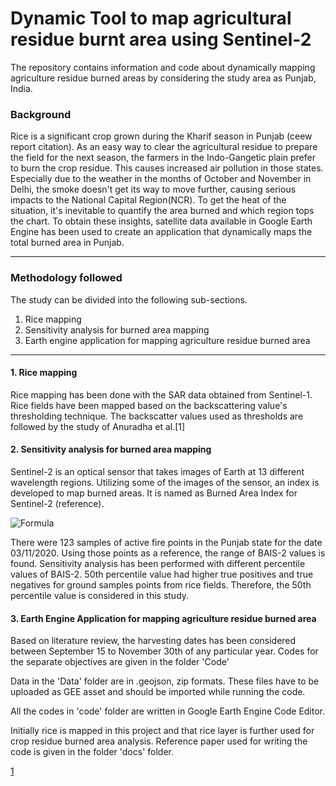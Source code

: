 # Dynamic Tool to map agricultural residue burnt area using Sentinel-2
The repository contains information and code about dynamically mapping agriculture residue burned areas by considering the study area as Punjab, India.

### Background
Rice is a significant crop grown during the Kharif season in Punjab (ceew report citation). As an easy way to clear the agricultural residue to prepare the field for the next season, the farmers in the Indo-Gangetic plain prefer to burn the crop residue. This causes increased air pollution in those states. Especially due to the weather in the months of October and November in Delhi, the smoke doesn't get its way to move further, causing serious impacts to the National Capital Region(NCR). To get the heat of the situation, it's inevitable to quantify the area burned and which region tops the chart. To obtain these insights, satellite data available in Google Earth Engine has been used to create an application that dynamically maps the total burned area in Punjab.
***
### Methodology followed

The study can be divided into the following sub-sections.
1. Rice mapping
2. Sensitivity analysis for burned area mapping
3. Earth engine application for mapping agriculture residue burned area
---
#### 1. Rice mapping
Rice mapping has been done with the SAR data obtained from Sentinel-1. Rice fields have been mapped based on the backscattering value's thresholding technique. The backscatter values used as thresholds are followed by the study of Anuradha et al.[1] 

#### 2. Sensitivity analysis for burned area mapping
Sentinel-2 is an optical sensor that takes images of Earth at 13 different wavelength regions. Utilizing some of the images of the sensor, an index is developed to map burned areas. It is named as Burned Area Index for Sentinel-2 (reference). 

![Formula](https://drive.google.com/file/d/1BdLa-b8_c1MGKHbcitXFQRL05jO2rJOP/view?usp=sharing)

There were 123 samples of active fire points in the Punjab state for the date 03/11/2020. Using those points as a reference, the range of BAIS-2 values is found. Sensitivity analysis has been performed with different percentile values of BAIS-2. 50th percentile value had higher true positives and true negatives for ground samples points from rice fields. Therefore, the 50th percentile value is considered in this study.

#### 3. Earth Engine Application for mapping agriculture residue burned area
Based on literature review, the harvesting dates has been considered between September 15 to November 30th of any particular year. 
Codes for the separate objectives are given in the folder 'Code'

Data in the 'Data' folder are in .geojson, zip formats. These files have to be uploaded as GEE asset and should be imported while running the code.

All the codes in 'code' folder are written in Google Earth Engine Code Editor.

Initially rice is mapped in this project and that rice layer is further used for crop residue burned area analysis. Reference paper used for writing the code is given in the folder 'docs' folder.

[1](https://www.researchgate.net/publication/335490095_Rice_Acreage_Estimation_of_Ludhiana_District_using_Sentinel-1A_Time_Series_Data)
